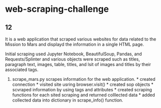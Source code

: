 # web-scraping-challenge
## 12

It is a web application that scraped various websites for data related to the Mission to Mars and displayd the information in a single HTML page. 

Initial scraping used Jupyter Notebook, BeautifulSoup, Pandas, and Requests/Splinter and various objects were scraped such as titles, paragraph text, images, table, titles, and lsit of images and titles by their associated tags. 

1.    scrape_mars.py scrapes information for the web application. 
    * created connection
    * visited site usring browser.visit()
    * created sop objects
    * scvraped information by using tags and attributes
    * created scraping functions for each sited scraping and returned colllected data
    * added collected data into dictionary in scrape_info() function. 
   
